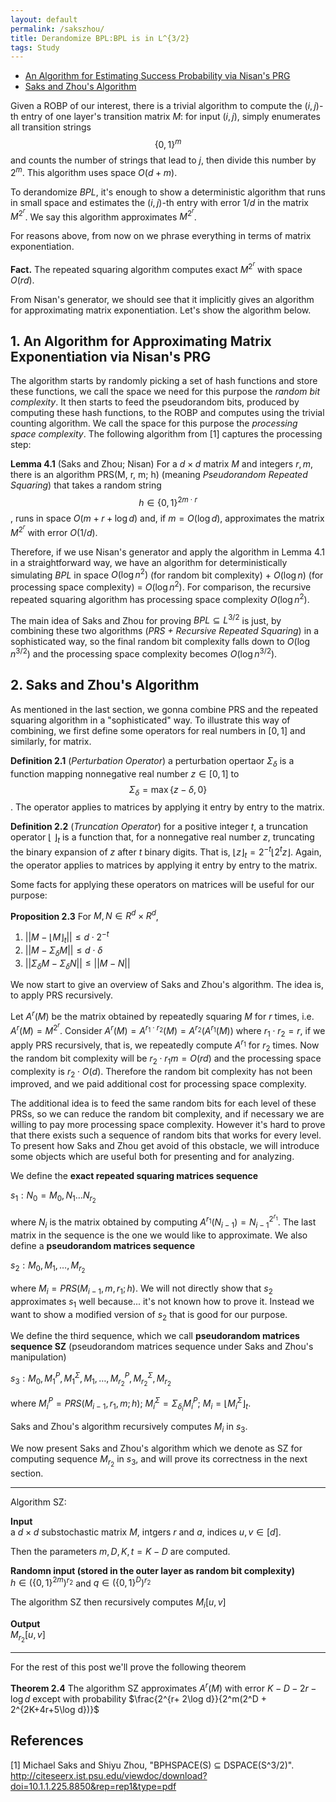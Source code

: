 ```yaml
---
layout: default
permalink: /sakszhou/
title: Derandomize BPL:BPL is in L^{3/2}
tags: Study
---
```


* [An Algorithm for Estimating Success Probability via Nisan's PRG](#algo)  
* [Saks and Zhou's Algorithm](#sakszhou)

Given a ROBP of our interest, there is a trivial algorithm to compute the $(i,j)$-th entry of one layer's transition matrix $M$: for input $(i,j)$, simply enumerates all transition strings $$\{0,1\}^m$$ and counts the number of strings that lead to $j$, then divide this number by $2^m$. This algorithm uses space $O(d+m)$.  

To derandomize $BPL$, it's enough to show a deterministic algorithm that runs in small space and estimates the $(i, j)$-th  entry with error $1/d$ in the matrix $M^{2^r}$. We say this algorithm approximates $M^{2^r}$. 

For reasons above, from now on we phrase everything in terms of matrix exponentiation.  

**Fact.** The repeated squaring algorithm computes exact $M^{2^r}$ with space $O(rd)$.  

From Nisan's generator, we should see that it implicitly gives an algorithm for approximating matrix exponentiation. Let's show the algorithm below.


## <a name="algo"></a> 1. An Algorithm for Approximating Matrix Exponentiation via Nisan's PRG 

The algorithm starts by randomly picking a set of hash functions and store these functions, we call the space we need for this purpose the *random bit complexity*.  It then starts to feed the pseudorandom bits, produced by computing these hash functions, to the ROBP and computes using the trivial counting algorithm. We call the space for this purpose the *processing space complexity*. The following algorithm from [1] captures the processing step:  

**Lemma 4.1** (Saks and Zhou; Nisan) For a $d\times d$ matrix $M$ and integers $r, m$, there is an algorithm PRS(M, r, m; h) (meaning *Pseudorandom Repeated Squaring*) that takes a random string $$h\in \{0,1\}^{2m\cdot r}$$, runs in space $O(m+r+\log d)$ and, if $m= O(\log d)$, approximates the matrix $M^{2^r}$ with error $O(1/d)$.

Therefore, if we use Nisan's generator and apply the algorithm in Lemma 4.1 in a straightforward way, we have an algorithm for deterministically simulating $BPL$ in space $O(\log n^2)$ (for random bit complexity) + $O(\log n)$ (for processing space complexity) = $O(\log n^2)$. For comparison, the recursive repeated squaring algorithm has processing space complexity $O(\log n^2)$.   

The main idea of Saks and Zhou for proving $BPL\subseteq L^{3/2}$ is just, by combining these two algorithms (*PRS + Recursive Repeated Squaring*) in a sophisticated way, so the final random bit complexity falls down to $O(\log n^{3/2})$ and the processing space complexity becomes $O(\log n^{3/2})$.  

## 2. <a name="sakszhou"></a> Saks and Zhou's Algorithm  

As mentioned in the last section, we gonna combine PRS and the repeated squaring algorithm in a "sophisticated" way. To illustrate this way of combining, we first define some operators for real numbers in $[0,1]$ and similarly, for matrix.  

**Definition 2.1** (*Perturbation Operator*) a perturbation opertaor $\Sigma_\delta$ is a function mapping nonnegative real number $z\in [0,1]$ to $$\Sigma_\delta = \max \{z-\delta, 0\}$$. The operator applies to matrices by applying it entry by entry to the matrix.  

**Definition 2.2** (*Truncation Operator*) for a positive integer $t$, a truncation operator $\lfloor\  \rfloor_t$ is a function that, for a nonnegative real number $z$, truncating the binary expansion of $z$ after $t$ binary digits. That is, $\lfloor z\rfloor _t = 2^{-t} \lfloor 2^t z\rfloor$. Again, the operator applies to matrices by applying it entry by entry to the matrix.  

Some facts for applying these operators on matrices will be useful for our purpose:  

**Proposition 2.3** For $M, N \in R^d\times R^d$,

1. $\lvert\lvert M - \lfloor M \rfloor_t \rvert\rvert \leq d\cdot 2^{-t}$  
2. $\lvert\lvert M - \Sigma_\delta M  \rvert\rvert \leq d\cdot \delta$  
3. $\lvert\lvert \Sigma_\delta M - \Sigma_\delta N\rvert\rvert \leq \lvert\lvert M - N\rvert\rvert$  

We now start to give an overview of Saks and Zhou's algorithm. The idea is, to apply PRS recursively.  

Let $A^r(M)$ be the matrix obtained by repeatedly squaring $M$ for $r$ times, i.e. $A^r(M) = M^{2^r}$. Consider $A^r(M) = A^{r_1\cdot r_2}(M) = A^{r_2}(A^{r_1}(M))$ where $r_1 \cdot r_2 = r$, if we apply PRS recursively, that is, we repeatedly compute $A^{r_1}$ for $r_2$ times. Now the random bit complexity will be $r_2\cdot r_1 m = O(rd)$ and the processing space complexity is $r_2\cdot O(d)$. Therefore the random bit complexity has not been improved, and we paid additional cost for processing space complexity.  

The additional idea is to feed the same random bits for each level of these PRSs, so we can reduce the random bit complexity, and if necessary we are willing to pay more processing space complexity. However it's hard to prove that there exists such a sequence of random bits that works for every level. To present how Saks and Zhou get avoid of this obstacle, we will introduce some objects which are useful both for presenting and for analyzing.  

We define the **exact repeated squaring matrices sequence**  

$s_1:N_0=M_0, N_1 \ldots N_{r_2}$  

where $N_i$ is the matrix obtained by computing $A^{r_1}(N_{i-1})= N^{2^{r_1}}_{i-1}$. The last matrix in the sequence is the one we would like to approximate.  We also define a **pseudorandom matrices sequence**   

$s_2:M_0, M_1, \ldots, M_{r_2}$   

where $M_i = PRS(M_{i-1}, m, r_1; h)$. We will not directly show that $s_2$ approximates $s_1$ well because... it's not known how to prove it. Instead we want to show a modified version of $s_2$ that is good for our purpose.  

We define the third sequence, which we call  **pseudorandom matrices sequence SZ** (pseudorandom matrices sequence under Saks and Zhou's manipulation)  

$s_3:M_0, M^P_1, M^\Sigma_1, M_1, \ldots, M^P_{r_2}, M^\Sigma_{r_2}, M_{r_2}$  

where $M^P_i = PRS(M_{i-1}, r_1, m; h)$; $M^\Sigma_i = \Sigma_{\delta_i}M^P_i$; $M_i = \lfloor M^\Sigma_i \rfloor_t$. 

Saks and Zhou's algorithm recursively computes $M_i$ in $s_3$.

We now present Saks and Zhou's algorithm which we denote as SZ for computing sequence $M_{r_2}$ in $s_3$, and will prove its correctness in the next section.  

***  

Algorithm SZ:  

**Input**  
a $d\times d$ substochastic matrix $M$, intgers $r$ and $a$, indices $u, v\in [d]$.  

Then the parameters $m, D, K, t= K-D$ are computed.  

**Randomn input (stored in the outer layer as random bit complexity)**  
$h \in (\{0,1\}^{2m})^{r_2}$ and $q\in (\{0,1\}^{D})^{r_2}$  

The algorithm SZ then recursively computes $M_i[u,v]$  

**Output**  
$M_{r_2}[u,v]$  

***  


For the rest of this post we'll prove the following theorem     

**Theorem 2.4**  The algorithm SZ approximates $A^r(M)$ with error $K-D-2r-\log d$ except with probability $\frac{2^{r+ 2\log d}}{2^m(2^D + 2^{2K+4r+5\log d})}$  





## References  

[1] Michael Saks and Shiyu Zhou, "BPHSPACE(S) ⊆ DSPACE(S^3/2)". http://citeseerx.ist.psu.edu/viewdoc/download?doi=10.1.1.225.8850&rep=rep1&type=pdf 


